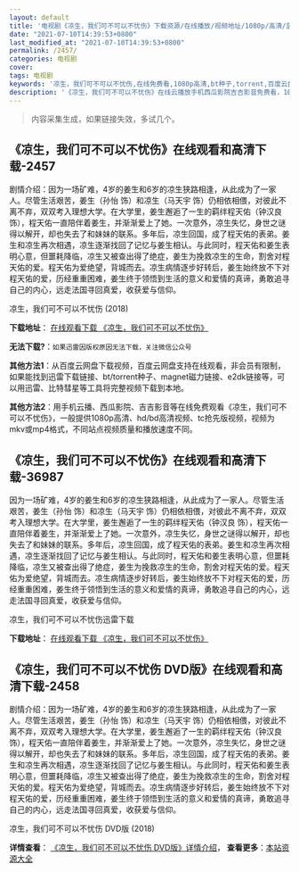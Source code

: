 ```yaml
---
layout: default
title: '电视剧《凉生，我们可不可以不忧伤》下载资源/在线播放/视频地址/1080p/高清/蓝光'
date: "2021-07-10T14:39:53+0800"
last_modified_at: "2021-07-10T14:39:53+0800"
permalink: /2457/
categories: 电视剧
cover:
tags: 电视剧
keywords: '凉生，我们可不可以不忧伤,在线免费看,1080p高清,bt种子,torrent,百度云盘,magnet,磁力链,迅雷下载资源'
description: '《凉生，我们可不可以不忧伤》在线云播放手机西瓜影院吉吉影音免费看，1080p高清bd/hd未删减完整版和tc抢先枪版，mkv/mp4格式，附带bt/torrent种子、magnet/磁力链、百度云盘、网盘资源迅雷下载链接'
---
```


>内容采集生成，如果链接失效，多试几个。


## 《凉生，我们可不可以不忧伤》在线观看和高清下载-2457

剧情介绍：因为一场矿难，4岁的姜生和6岁的凉生狭路相逢，从此成为了一家人。尽管生活艰苦，姜生（孙怡 饰）和凉生（马天宇 饰）仍相依相偎，对彼此不离不弃，双双考入理想大学。在大学里，姜生邂逅了一生的羁绊程天佑（钟汉良 饰），程天佑一直陪伴着姜生，并渐渐爱上了她。一次意外，凉生失忆，身世之谜得以解开，却也失去了和妹妹的联系。多年后，凉生回国，成了程天佑的表弟。姜生和凉生再次相遇，凉生逐渐找回了记忆与姜生相认。与此同时，程天佑和姜生表明心意，但噩耗降临，凉生又被查出得了绝症，姜生为挽救凉生的生命，割舍对程天佑的爱。程天佑为爱绝望，背城而去。凉生病情逐步好转后，姜生始终放不下对程天佑的爱，历经重重困难，姜生终于领悟到生活的意义和爱情的真谛，勇敢追寻自己的内心，远走法国寻回真爱，收获爱与信仰。


凉生，我们可不可以不忧伤 (2018)

**下载地址**： [在线观看下载 《凉生，我们可不可以不忧伤》](https://www.btbtdy.me/btdy/dy13528.html) 


**无法下载?**：`如果迅雷因版权原因无法下载，关注微信公众号 `

**其他方法1**：从百度云网盘下载视频，百度云网盘支持在线观看，非会员有限制，如果能找到迅雷下载链接、bt/torrent种子、magnet磁力链接、e2dk链接等，可以用迅雷、比特彗星等工具将完整视频下载到本地。

**其他方法2**：用手机云播、西瓜影院、吉吉影音等在线免费观看《凉生，我们可不可以不忧伤》，一般提供1080p高清、hd/bd高清视频、tc抢先版视频，视频为mkv或mp4格式，不同站点视频质量和播放速度不同。


## 《凉生，我们可不可以不忧伤》在线观看和高清下载-36987

因为一场矿难，4岁的姜生和6岁的凉生狭路相逢，从此成为了一家人。尽管生活艰苦，姜生（孙怡 饰）和凉生（马天宇 饰）仍相依相偎，对彼此不离不弃，双双考入理想大学。在大学里，姜生邂逅了一生的羁绊程天佑（钟汉良 饰），程天佑一直陪伴着姜生，并渐渐爱上了她。一次意外，凉生失忆，身世之谜得以解开，却也失去了和妹妹的联系。多年后，凉生回国，成了程天佑的表弟。姜生和凉生再次相遇，凉生逐渐找回了记忆与姜生相认。与此同时，程天佑和姜生表明心意，但噩耗降临，凉生又被查出得了绝症，姜生为挽救凉生的生命，割舍对程天佑的爱。程天佑为爱绝望，背城而去。凉生病情逐步好转后，姜生始终放不下对程天佑的爱，历经重重困难，姜生终于领悟到生活的意义和爱情的真谛，勇敢追寻自己的内心，远走法国寻回真爱，收获爱与信仰。


凉生，我们可不可以不忧伤迅雷下载

**下载地址**： [在线观看下载 《凉生，我们可不可以不忧伤》](https://www.993dy.com//vod-detail-id-31322.html) 


## 《凉生，我们可不可以不忧伤 DVD版》在线观看和高清下载-2458

剧情介绍：因为一场矿难，4岁的姜生和6岁的凉生狭路相逢，从此成为了一家人。尽管生活艰苦，姜生（孙怡 饰）和凉生（马天宇 饰）仍相依相偎，对彼此不离不弃，双双考入理想大学。在大学里，姜生邂逅了一生的羁绊程天佑（钟汉良 饰），程天佑一直陪伴着姜生，并渐渐爱上了她。一次意外，凉生失忆，身世之谜得以解开，却也失去了和妹妹的联系。多年后，凉生回国，成了程天佑的表弟。姜生和凉生再次相遇，凉生逐渐找回了记忆与姜生相认。与此同时，程天佑和姜生表明心意，但噩耗降临，凉生又被查出得了绝症，姜生为挽救凉生的生命，割舍对程天佑的爱。程天佑为爱绝望，背城而去。凉生病情逐步好转后，姜生始终放不下对程天佑的爱，历经重重困难，姜生终于领悟到生活的意义和爱情的真谛，勇敢追寻自己的内心，远走法国寻回真爱，收获爱与信仰。


凉生，我们可不可以不忧伤 DVD版 (2018)

**详情查看**： [《凉生，我们可不可以不忧伤 DVD版》详情介绍](/movie/2458/)， **查看更多**：[本站资源大全](/movie/t/all/)

